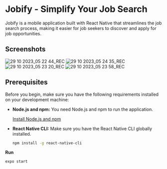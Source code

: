 # Jobify - Simplify Your Job Search

Jobify is a mobile application built with React Native that streamlines the job search process, making it easier for job seekers to discover and apply for job opportunities.

## Screenshots

![29 10 2023_05 22 44_REC](https://github.com/mnosov622/react-native_job-search/assets/73063742/3a013a90-ce6b-4b67-a57b-024a9326a9b9)
![29 10 2023_05 24 35_REC](https://github.com/mnosov622/react-native_job-search/assets/73063742/d341d891-8dee-4ae6-a5ac-0d41485cbc51)
![29 10 2023_05 23 20_REC](https://github.com/mnosov622/react-native_job-search/assets/73063742/775f46c1-dafb-4499-b832-c807563d78d1)
![29 10 2023_05 23 58_REC](https://github.com/mnosov622/react-native_job-search/assets/73063742/d6d772dd-d3f9-4826-b5f7-8546c9e62c2c)

## Prerequisites

Before you begin, make sure you have the following requirements installed on your development machine:

- **Node.js and npm:** You need Node.js and npm to run the application.

  [Install Node.js and npm](https://nodejs.org/)

- **React Native CLI:** Make sure you have the React Native CLI globally installed.

  ```bash
  npm install -g react-native-cli

**Run** 

```bash
expo start


